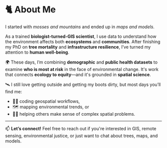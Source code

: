 # 🐈 About Me

I started with *mosses and mountains* and ended up in *maps and models*.

As a trained **biologist-turned-GIS scientist**, I use data to understand how the environment affects both **ecosystems** and **communities**. After finishing my PhD on **tree mortality** and **infrastructure resilience**, I’ve turned my attention to **human well-being**.

🌍 These days, I’m combining **demographic** and **public health datasets** to examine **who is most at risk** in the face of environmental change. It's work that connects **ecology to equity**—and it's grounded in **spatial science**.

🛰️ I still love getting outside and getting my boots dirty, but most days you’ll find me:
- 🧑‍💻 coding geospatial workflows,
- 🗺️ mapping environmental trends, or
- 👩‍🏫 helping others make sense of complex spatial problems.

---

📫 **Let’s connect!**
Feel free to reach out if you're interested in GIS, remote sensing, environmental justice, or just want to chat about trees, maps, and models.
